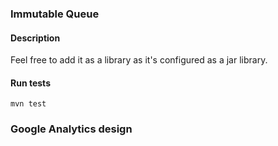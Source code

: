 ### Immutable Queue
#### Description
Feel free to add it as a library as it's configured as a jar library.
#### Run tests
```shell script
mvn test
```
### Google Analytics design
